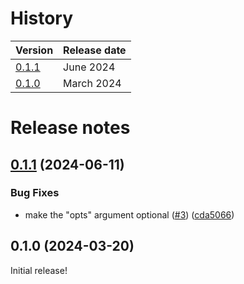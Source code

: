 # History

| Version                  | Release date |
|--------------------------|--------------|
| [0.1.1](#011-2024-06-11) | June 2024    |
| [0.1.0](#010-2024-03-20) | March 2024   |

# Release notes

## [0.1.1](https://github.com/socketio/socket.io-aws-sqs-adapter/compare/0.1.0...0.1.1) (2024-06-11)


### Bug Fixes

* make the "opts" argument optional ([#3](https://github.com/socketio/socket.io-aws-sqs-adapter/issues/3)) ([cda5066](https://github.com/socketio/socket.io-aws-sqs-adapter/commit/cda506606e4fc4d41e7e71db2b41c81655cc6aa2))



## 0.1.0 (2024-03-20)

Initial release!

